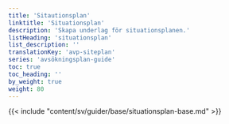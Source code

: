 ```yaml
---
title: 'Sitautionsplan'
linktitle: 'Situationsplan'
description: 'Skapa underlag för situationsplanen.'
listHeading: 'situationsplan'
list_description: ''
translationKey: 'avp-siteplan'
series: 'avsökningsplan-guide'
toc: true
toc_heading: ''
by_weight: true
weight: 80
---
```


{{< include "content/sv/guider/base/situationsplan-base.md" >}}